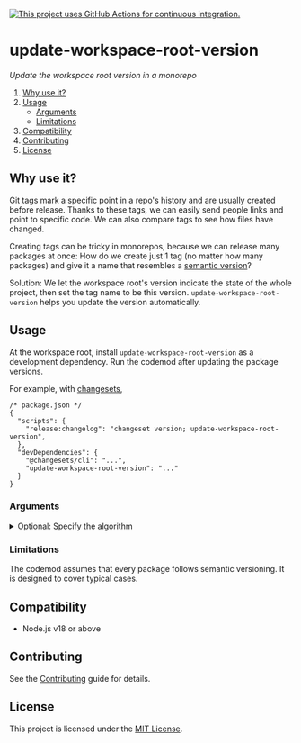 [![This project uses GitHub Actions for continuous integration.](https://github.com/ijlee2/update-workspace-root-version/actions/workflows/ci.yml/badge.svg)](https://github.com/ijlee2/update-workspace-root-version/actions/workflows/ci.yml)

# update-workspace-root-version

_Update the workspace root version in a monorepo_

1. [Why use it?](#why-use-it)
1. [Usage](#usage)
    - [Arguments](#arguments)
    - [Limitations](#limitations)
1. [Compatibility](#compatibility)
1. [Contributing](#contributing)
1. [License](#license)


## Why use it?

Git tags mark a specific point in a repo's history and are usually created before release. Thanks to these tags, we can easily send people links and point to specific code. We can also compare tags to see how files have changed.

Creating tags can be tricky in monorepos, because we can release many packages at once: How do we create just 1 tag (no matter how many packages) and give it a name that resembles a [semantic version](https://semver.org/)?

Solution: We let the workspace root's version indicate the state of the whole project, then set the tag name to be this version. `update-workspace-root-version` helps you update the version automatically.


## Usage

At the workspace root, install `update-workspace-root-version` as a development dependency. Run the codemod after updating the package versions.

For example, with [changesets](https://github.com/changesets/changesets),

```json5
/* package.json */
{
  "scripts": {
    "release:changelog": "changeset version; update-workspace-root-version",
  },
  "devDependencies": {
    "@changesets/cli": "...",
    "update-workspace-root-version": "..."
  }
}
```


### Arguments

<details>

<summary>Optional: Specify the algorithm</summary>

```sh
# Highest version (default)
update-workspace-root-version --algorithm highest-version

# Increment by one
update-workspace-root-version --algorithm increment-by-one
```

</details>


### Limitations

The codemod assumes that every package follows semantic versioning. It is designed to cover typical cases.


## Compatibility

- Node.js v18 or above


## Contributing

See the [Contributing](CONTRIBUTING.md) guide for details.


## License

This project is licensed under the [MIT License](LICENSE.md).
